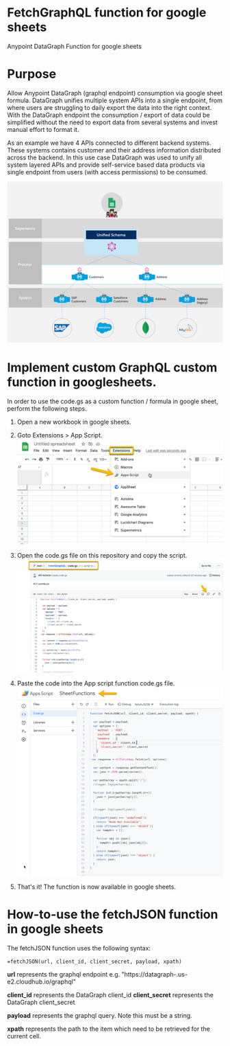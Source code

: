 # FetchGraphQL function for google sheets
Anypoint DataGraph Function for google sheets

# Purpose
Allow Anypoint DataGraph (graphql endpoint) consumption via google sheet formula. DataGraph unifies multiple system APIs into a single endpoint, from where users are struggling to daily export the data into the right context. With the DataGraph endpoint the consumption / export of data could be simplified without the need to export data from several systems and invest manual effort to format it.

As an example we have 4 APIs connected to different backend systems. These systems contains customer and their address information distributed across the backend. In this use case DataGraph was used to unify all system layered APIs and provide self-service based data products via single endpoint from users (with access permissions) to be consumed. 

![Image of API-led example](https://github.com/API-Activist/FetchGraphQL/blob/main/customer_address.png)

# Implement custom GraphQL custom function in googlesheets.
In order to use the code.gs as a custom function / formula in google sheet, perform the following steps.

1. Open a new workbook in google sheets.
2. Goto Extensions > App Script.
![Image of API-led example](https://github.com/API-Activist/FetchGraphQL/blob/main/extension.png)

3. Open the code.gs file on this repository and copy the script.
![Image of API-led example](https://github.com/API-Activist/FetchGraphQL/blob/main/fetchgraphql.png)

4. Paste the code into the App script function code.gs file.
![Image of API-led example](https://github.com/API-Activist/FetchGraphQL/blob/main/appscript.png)

5. That's it! The function is now available in google sheets.

# How-to-use the fetchJSON function in google sheets
The fetchJSON function uses the following syntax:

    =fetchJSON(url, client_id, client_secret, payload, xpath)

**url** represents the graphql endpoint e.g. "https://datagraph-<id>.us-e2.cloudhub.io/graphql"
  
**client_id** represents the DataGraph client_id
**client_secret** represents the DataGraph client_secret

**payload** represents the graphql query. Note this must be a string.
  
**xpath** represents the path to the item which need to be retrieved for the current cell.
  
